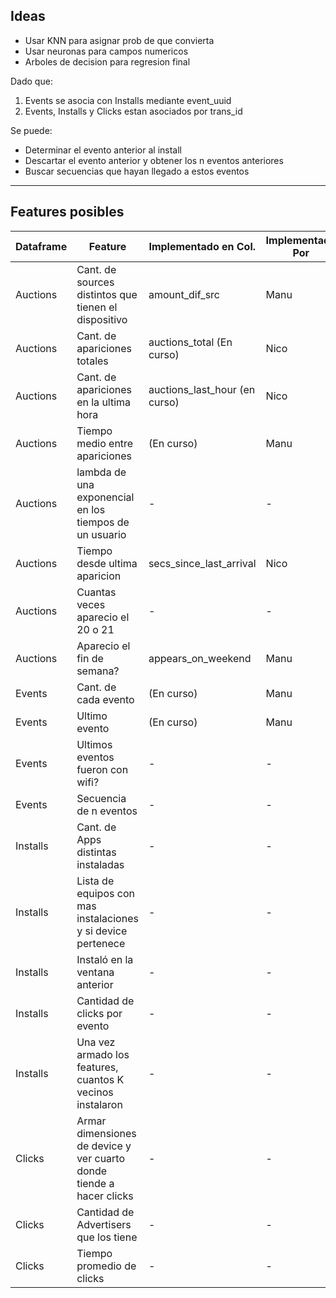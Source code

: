 Ideas
-----

* Usar KNN para asignar prob de que convierta
* Usar neuronas para campos numericos
* Arboles de decision para regresion final

Dado que: 
1. Events se asocia con Installs mediante event_uuid
2. Events, Installs y Clicks estan asociados por trans_id

Se puede: 
* Determinar el evento anterior al install
* Descartar el evento anterior y obtener los n eventos anteriores
* Buscar secuencias que hayan llegado a estos eventos



---
Features posibles 
-----------------

|Dataframe|Feature|Implementado en Col.|Implementado Por|Funciona?|
|---------|-------|--------------------|----------------|---------|
|Auctions|Cant. de sources distintos que tienen el dispositivo|amount_dif_src |Manu|-
|Auctions|Cant. de apariciones totales|auctions_total (En curso)|Nico|-
|Auctions|Cant. de apariciones en la ultima hora|auctions_last_hour (en curso)|Nico|-
|Auctions|Tiempo medio entre apariciones|(En curso)|Manu|-
|Auctions|lambda de una exponencial en los tiempos de un usuario|-|-|-
|Auctions|Tiempo desde ultima aparicion|secs_since_last_arrival|Nico|
|Auctions|Cuantas veces aparecio el 20 o 21|-|-|-
|Auctions|Aparecio el fin de semana?|appears_on_weekend |Manu|-
|Events|Cant. de cada evento|(En curso)|Manu|-
|Events|Ultimo evento|(En curso)|Manu|-
|Events|Ultimos eventos fueron con wifi?|-|-|-
|Events|Secuencia de n eventos|-|-|-
|Installs|Cant. de Apps distintas instaladas|-|-|-
|Installs|Lista de equipos con mas instalaciones y  si device pertenece|-|-|-
|Installs|Instaló en la ventana anterior|-|-|-
|Installs|Cantidad de clicks por evento|-|-|-
|Installs|Una vez armado los features, cuantos K vecinos instalaron|-|-|-
|Clicks|Armar dimensiones de device y ver cuarto donde tiende a hacer clicks|-|-|-
|Clicks|Cantidad de Advertisers que los tiene|-|-|-
|Clicks|Tiempo promedio de clicks|-|-|-
